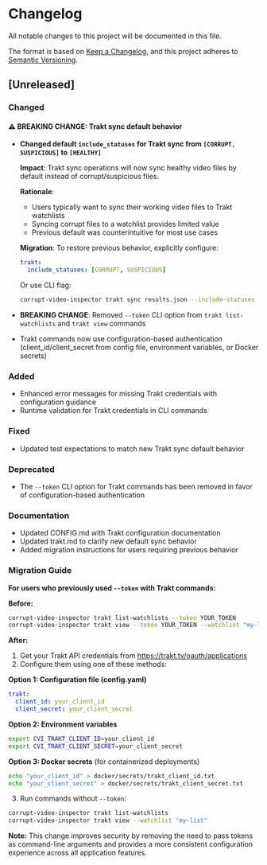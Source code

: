 # Changelog

All notable changes to this project will be documented in this file.

The format is based on [Keep a Changelog](https://keepachangelog.com/en/1.0.0/),
and this project adheres to [Semantic Versioning](https://semver.org/spec/v2.0.0.html).

## [Unreleased]

### Changed

#### ⚠️ **BREAKING CHANGE**: Trakt sync default behavior

- **Changed default `include_statuses` for Trakt sync from `[CORRUPT, SUSPICIOUS]` to `[HEALTHY]`**
  
  **Impact**: Trakt sync operations will now sync healthy video files by default instead of corrupt/suspicious files.
  
  **Rationale**: 
  - Users typically want to sync their working video files to Trakt watchlists
  - Syncing corrupt files to a watchlist provides limited value
  - Previous default was counterintuitive for most use cases
  
  **Migration**: To restore previous behavior, explicitly configure:
  ```yaml
  trakt:
    include_statuses: [CORRUPT, SUSPICIOUS]
  ```
  
  Or use CLI flag:
  ```bash
  corrupt-video-inspector trakt sync results.json --include-statuses CORRUPT SUSPICIOUS
  ```

- **BREAKING CHANGE**: Removed `--token` CLI option from `trakt list-watchlists` and `trakt view` commands
- Trakt commands now use configuration-based authentication (client_id/client_secret from config file, environment variables, or Docker secrets)

### Added
- Enhanced error messages for missing Trakt credentials with configuration guidance
- Runtime validation for Trakt credentials in CLI commands

### Fixed
- Updated test expectations to match new Trakt sync default behavior

### Deprecated
- The `--token` CLI option for Trakt commands has been removed in favor of configuration-based authentication

### Documentation
- Updated CONFIG.md with Trakt configuration documentation
- Updated trakt.md to clarify new default sync behavior
- Added migration instructions for users requiring previous behavior

### Migration Guide
**For users who previously used `--token` with Trakt commands:**

**Before:**
```bash
corrupt-video-inspector trakt list-watchlists --token YOUR_TOKEN
corrupt-video-inspector trakt view --token YOUR_TOKEN --watchlist "my-list"
```

**After:**
1. Get your Trakt API credentials from https://trakt.tv/oauth/applications
2. Configure them using one of these methods:

**Option 1: Configuration file (config.yaml)**
```yaml
trakt:
  client_id: your_client_id
  client_secret: your_client_secret
```

**Option 2: Environment variables**
```bash
export CVI_TRAKT_CLIENT_ID=your_client_id
export CVI_TRAKT_CLIENT_SECRET=your_client_secret
```

**Option 3: Docker secrets** (for containerized deployments)
```bash
echo "your_client_id" > docker/secrets/trakt_client_id.txt
echo "your_client_secret" > docker/secrets/trakt_client_secret.txt
```

3. Run commands without `--token`:
```bash
corrupt-video-inspector trakt list-watchlists
corrupt-video-inspector trakt view --watchlist "my-list"
```

**Note:** This change improves security by removing the need to pass tokens as command-line arguments and provides a more consistent configuration experience across all application features.

